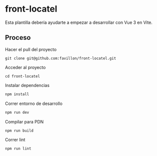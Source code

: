 # front-locatel

Esta plantilla debería ayudarte a empezar a desarrollar con Vue 3 en Vite.

## Proceso 

Hacer el pull del  proyecto 

```shell
git clone git@github.com:favillon/front-locatel.git
```

Acceder al proyecto 
```shell
cd front-locatel
```

Instalar dependencias
```sh
npm install
```

Correr entorno de desarrollo

```sh
npm run dev
```

Compilar para PDN

```sh
npm run build
```

Correr lint

```sh
npm run lint
```
